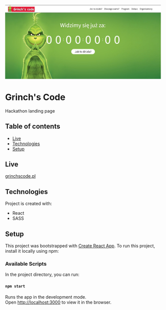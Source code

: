 ![Grinch's Code](./ss_readme.jpg)

# Grinch's Code
Hackathon landing page

## Table of contents
* [Live](#live)
* [Technologies](#technologies)
* [Setup](#setup)

## Live
[grinchscode.pl](http://grinchscode.pl/)

## Technologies
Project is created with:
* React
* SASS

## Setup
This project was bootstrapped with [Create React App](https://github.com/facebook/create-react-app).
To run this project, install it locally using npm:

### Available Scripts

In the project directory, you can run:

#### `npm start`

Runs the app in the development mode.<br />
Open [http://localhost:3000](http://localhost:3000) to view it in the browser.
